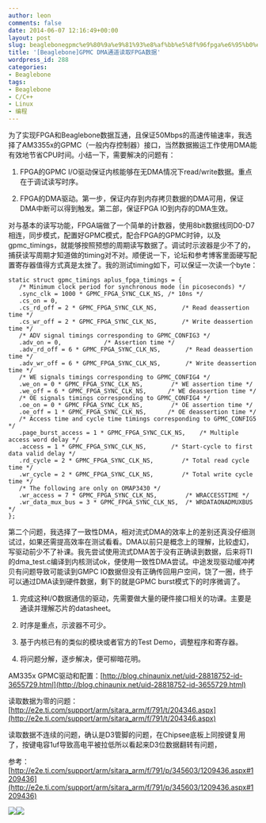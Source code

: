 ```yaml
---
author: leon
comments: false
date: 2014-06-07 12:16:49+00:00
layout: post
slug: beaglebonegpmc%e9%80%9a%e9%81%93%e8%af%bb%e5%8f%96fpga%e6%95%b0%e6%8d%ae
title: '[Beaglebone]GPMC DMA通道读取FPGA数据'
wordpress_id: 288
categories:
- Beaglebone
tags:
- Beaglebone
- C/C++
- Linux
- 编程
---
```


为了实现FPGA和Beaglebone数据互通，且保证50Mbps的高速传输速率，我选择了AM3355x的GPMC（一般内存控制器）接口，当然数据搬运工作使用DMA能有效地节省CPU时间。小结一下，需要解决的问题有：



	
  1. FPGA的GPMC I/O驱动保证内核能够在无DMA情况下read/write数据。重点在于调试读写时序。

	
  2. FPGA的DMA驱动。第一步，保证内存到内存拷贝数据的DMA可用，保证DMA中断可以得到触发。第二部，保证FPGA IO到内存的DMA生效。


对与基本的读写功能，FPGA端做了一个简单的计数器，使用8bit数据线同D0-D7相连，同步模式，配置好GPMC模式，配合FPGA的GPMC时钟，以及 gpmc_timings，就能够按照预想的周期读写数据了。调试时示波器是少不了的，捕获读写周期才知道做的timing对不对。顺便说一下，论坛和参考博客里面硬写配置寄存器值得方式真是太挫了。我的测试timing如下，可以保证一次读一个byte：

    
    static struct gpmc_timings aplus_fpga_timings = {
       /* Minimum clock period for synchronous mode (in picoseconds) */
       .sync_clk = 1000 * GPMC_FPGA_SYNC_CLK_NS, /* 10ns */
       .cs_on = 0,
       .cs_rd_off = 2 * GPMC_FPGA_SYNC_CLK_NS,       /* Read deassertion time */
       .cs_wr_off = 2 * GPMC_FPGA_SYNC_CLK_NS,       /* Write deassertion time */
       /* ADV signal timings corresponding to GPMC_CONFIG3 */
       .adv_on = 0,            /* Assertion time */
       .adv_rd_off = 6 * GPMC_FPGA_SYNC_CLK_NS,       /* Read deassertion time */
       .adv_wr_off = 6 * GPMC_FPGA_SYNC_CLK_NS,       /* Write deassertion time */
       /* WE signals timings corresponding to GPMC_CONFIG4 */
       .we_on = 0 * GPMC_FPGA_SYNC_CLK_NS,        /* WE assertion time */
       .we_off = 6 * GPMC_FPGA_SYNC_CLK_NS,      /* WE deassertion time */
       /* OE signals timings corresponding to GPMC_CONFIG4 */
       .oe_on = 0 * GPMC_FPGA_SYNC_CLK_NS,        /* OE assertion time */
       .oe_off = 1 * GPMC_FPGA_SYNC_CLK_NS,      /* OE deassertion time */
       /* Access time and cycle time timings corresponding to GPMC_CONFIG5 */
       .page_burst_access = 1 * GPMC_FPGA_SYNC_CLK_NS,    /* Multiple access word delay */
       .access = 1 * GPMC_FPGA_SYNC_CLK_NS,       /* Start-cycle to first data valid delay */
       .rd_cycle = 2 * GPMC_FPGA_SYNC_CLK_NS,        /* Total read cycle time */
       .wr_cycle = 2 * GPMC_FPGA_SYNC_CLK_NS,        /* Total write cycle time */
       /* The following are only on OMAP3430 */
       .wr_access = 7 * GPMC_FPGA_SYNC_CLK_NS,        /* WRACCESSTIME */
       .wr_data_mux_bus = 3 * GPMC_FPGA_SYNC_CLK_NS,  /* WRDATAONADMUXBUS */
    };
    


第二个问题，我选择了一致性DMA，相对流式DMA的效率上的差别还真没仔细测试过，如果还需提高效率在测试看看。DMA以前只是概念上的理解，比较虚幻，写驱动前少不了补课。我先尝试使用流式DMA苦于没有正确读到数据，后来将TI的dma_test.c编译到内核测试ok，便使用一致性DMA尝试。中途发现驱动缓冲拷贝有问题导致可能读到GMPC IO数据但没有正确传回用户空间，饶了一圈，终于可以通过DMA读到硬件数据，剩下的就是GPMC burst模式下的时序微调了。



	
  1. 完成这种I/O数据通信的驱动，先需要做大量的硬件接口相关的功课。主要是通读并理解芯片的datasheet。

	
  2. 时序是重点，示波器不可少。

	
  3. 基于内核已有的类似的模块或者官方的Test Demo，调整程序和寄存器。

	
  4. 将问题分解，逐步解决，便可柳暗花明。


AM335x GPMC驱动和配置：[http://blog.chinaunix.net/uid-28818752-id-3655729.html](http://blog.chinaunix.net/uid-28818752-id-3655729.html)

读取数据为零的问题：[http://e2e.ti.com/support/arm/sitara_arm/f/791/t/204346.aspx](http://e2e.ti.com/support/arm/sitara_arm/f/791/t/204346.aspx)

读取数据不连续的问题，确认是D3管脚的问题，在Chipsee底板上同按键复用了，按键电容1uf导致高电平被拉低所以看起来D3位数据翻转有问题，

参考：[http://e2e.ti.com/support/arm/sitara_arm/f/791/p/345603/1209436.aspx#1209436](http://e2e.ti.com/support/arm/sitara_arm/f/791/p/345603/1209436.aspx#1209436)







[![](https://ff.duckduckgo.com/favicon.ico)](http://duckduckgo.com/?q=%3Cpre%20lang%3D%22LANGUAGE%22%20line%3D%221%22%20file%3D%22download.txt%22%20colla%3D%22%2B%22%3E%20%3C%2Fpre%3E&t=ff)[![](https://www.google.com/favicon.ico)](http://www.google.com/search?q=%3Cpre%20lang%3D%22LANGUAGE%22%20line%3D%221%22%20file%3D%22download.txt%22%20colla%3D%22%2B%22%3E%20%3C%2Fpre%3E)
